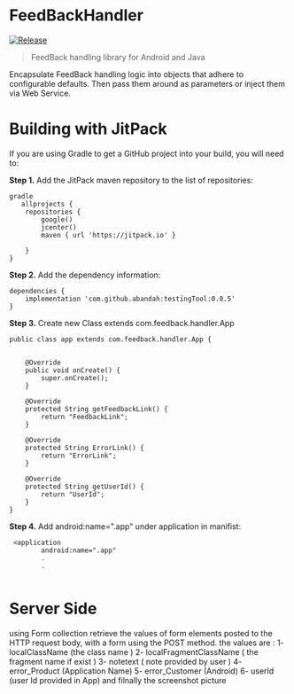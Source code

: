 # FeedBackHandler

[![Release](https://jitpack.io/v/abandah/testingTool.svg?style=flat-square)](https://jitpack.io/#abandah/testingTool)

> FeedBack handling library for Android and Java

Encapsulate FeedBack handling logic into objects that adhere to configurable defaults. Then pass them around as parameters or inject them via Web Service. 

Building with JitPack
=====

If you are using Gradle to get a GitHub project into your build, you will need to:

**Step 1.** Add the JitPack maven repository to the list of repositories:

```
gradle
   allprojects {
    repositories {
        google()
        jcenter()
        maven { url 'https://jitpack.io' }

    }
}
```

**Step 2.**  Add the dependency information:

```
dependencies {
    implementation 'com.github.abandah:testingTool:0.0.5'
}
```

**Step 3.**  Create new Class extends com.feedback.handler.App

```
public class app extends com.feedback.handler.App {


    @Override
    public void onCreate() {
        super.onCreate();
    }

    @Override
    protected String getFeedbackLink() {
        return "FeedbackLink";
    }

    @Override
    protected String ErrorLink() {
        return "ErrorLink";
    }

    @Override
    protected String getUserId() {
        return "UserId";
    }
}
```
**Step 4.**  Add  android:name=".app" under application in manifist:

```
 <application
        android:name=".app"
        .
        .
        
```
# Server Side

using Form collection retrieve the values of form elements posted to the HTTP request body, with a form using the POST method.
the values are :
1- localClassName (the class name )
2- localFragmentClassName ( the fragment name if exist )
3- notetext ( note provided by user )
4- error_Product (Application Name)
5- error_Customer (Android)
6- userId (user Id provided in App)
and filnally the screenshot picture 
